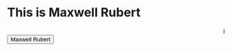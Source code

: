 
<!DOCTYPE html>
<html>
<head>
</head>
<body>

<h1>This is Maxwell Rubert</h1>
<marquee>I'm from Kanyakumari, I am glad to learn front end development rn!</marquee>
<a href="https://tinyurl.com/oose-s6">
  <button>Maxwell Rubert</button>
</a>
</body>
</html>
